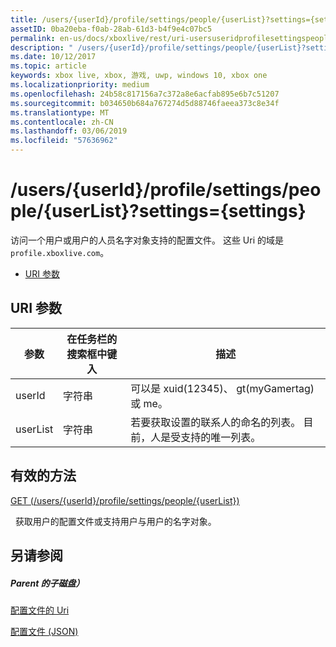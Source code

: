 ```yaml
---
title: /users/{userId}/profile/settings/people/{userList}?settings={settings}
assetID: 0ba20eba-f0ab-28ab-61d3-b4f9e4c07bc5
permalink: en-us/docs/xboxlive/rest/uri-usersuseridprofilesettingspeopleuserlist.html
description: " /users/{userId}/profile/settings/people/{userList}?settings={settings}"
ms.date: 10/12/2017
ms.topic: article
keywords: xbox live, xbox, 游戏, uwp, windows 10, xbox one
ms.localizationpriority: medium
ms.openlocfilehash: 24b58c817156a7c372a8e6acfab895e6b7c51207
ms.sourcegitcommit: b034650b684a767274d5d88746faeea373c8e34f
ms.translationtype: MT
ms.contentlocale: zh-CN
ms.lasthandoff: 03/06/2019
ms.locfileid: "57636962"
---
```

# <a name="usersuseridprofilesettingspeopleuserlistsettingssettings"></a>/users/{userId}/profile/settings/people/{userList}?settings={settings}
访问一个用户或用户的人员名字对象支持的配置文件。 这些 Uri 的域是`profile.xboxlive.com`。
 
  * [URI 参数](#ID4EV)
 
<a id="ID4EV"></a>

 
## <a name="uri-parameters"></a>URI 参数
 
| 参数| 在任务栏的搜索框中键入| 描述| 
| --- | --- | --- | 
| userId| 字符串| 可以是 xuid(12345)、 gt(myGamertag) 或 me。| 
| userList| 字符串| 若要获取设置的联系人的命名的列表。 目前，人是受支持的唯一列表。| 
  
<a id="ID4E1B"></a>

 
## <a name="valid-methods"></a>有效的方法

[GET (/users/{userId}/profile/settings/people/{userList})](uri-usersuseridprofilesettingspeopleuserlistget.md)

&nbsp;&nbsp;获取用户的配置文件或支持用户与用户的名字对象。
 
<a id="ID4EEC"></a>

 
## <a name="see-also"></a>另请参阅
 
<a id="ID4EGC"></a>

 
##### <a name="parent"></a>Parent 的子磁盘） 

[配置文件的 Uri](atoc-reference-profiles.md)

 [配置文件 (JSON)](../../json/json-profile.md)

   
